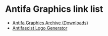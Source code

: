 # Antifa Graphics link list

* [Antifa Graphics Archive (Downloads)](https://antifagraphics.github.io)
* [Antifascist Logo Generator](https://antifagraphics.github.io/antifascist-logo-generator)
